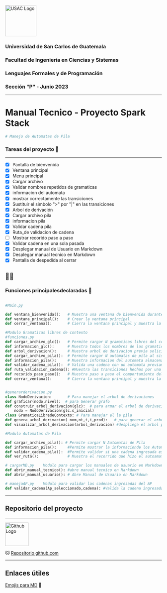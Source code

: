 <img src="https://media.ingenieria.usac.edu.gt/images/joomla_template/logo_institucional.png" alt="USAC Logo" width="" height="100">

### Universidad de San Carlos de Guatemala
### Facultad de Ingeniería en Ciencias y Sistemas
### Lenguajes Formales y de Programación
### Sección "P" - Junio 2023

---
# Manual Tecnico - Proyecto Spark Stack
```python
# Manejo de Automatas de Pila 
```


### Tareas del proyecto 🦾
---

* [x] Pantalla de bienvenida
* [x] Ventana principal
* [x] Menu principal
* [x] Cargar archivo 
* [x] Validar nombres repetidos de gramaticas
* [x] informacion del automata
* [x] mostrar correctamente las transiciones
* [x] Sustituir el simbolo ">" por "|" en las transiciones
* [x] Arbol de derivación  
* [x] Cargar archivo pila
* [x] informacion pila 
* [x] Validar cadena pila
* [x] Ruta_de validacion de cadena
* [ ] Mostrar recorido paso a paso
* [x] Validar cadena en una sola pasada
* [x] Desplegar manual de Usuario en Markdown
* [x] Desplegar manual tecnico en Markdown
* [x] Pantalla de despedida al cerrar

😮‍💨
---

### Funciones principalesdeclaradas 👾 


```python
    
#Main.py

def ventana_bienvenida():   # Muestra una ventana de bienvenida durante 5 segundos y luego abre la ventana principal
def ventana_principal():    # Crear la ventana principal
def cerrar_ventana():       # Cierra la ventana principal y muestra la ventana de despedida durante 5 segundos

#Modulo Gramaticas libres de contexto
#funciones.py
def cargar_archivo_glc():   # Permite cargar N gramaticas libres del contexto
def informacion_glc():      # Muestra todos los nombres de las gramaticas que se encuentran cargados en el sistema
def arbol_derivacion():     # Muestra arbol de derivacion previa solicitud del nombre de la gramatica 
def cargar_archivo_pila():  # Permite cargar N autómatas de pila al sistema
def informacion_pila():     # Muestra informacion del automata almacenado previamente
def validar_cadena_pila():  # Valida una cadena con un automata previamente cargado por el usuario
def ruta_validacion_cadena(): #Muestra las transiciones hechas por una cadena ingresada por el usuario, a un automata previamente cargado
def recorido_paso_paso():   # Muestra paso a paso el comportamiento del automata al validar una cadena ingresada por el usuario, a un automata previamente cargado
def cerrar_ventana():       # Cierra la ventana principal y muestra la ventana de despedida durante 5 segundos


#generarderivacion.py 
class NodoDerivacion:       # Para manejar el arbol de derivaciones
def graficar(nodo,nivel):  # para Generar grafo
def construir_arbol_derivacion(glc):  # para armar el arbol de derivacion
    nodo = NodoDerivacion(glc.s_inicial)
class GramaticaLibredeContexto: # Para manejar el la pila 
def genera_arbol_derivacion( nom,nt,t,i,prod):   # para generar el arbol de derivacion
def visualizar_arbol_derivacion(arbol_derivacion) #despliega el arbol por medio del metodo graficar  

#Modulo Automatas de Pila

def cargar_archivo_pila(): # Permite cargar N Automatas de Pila
def informacion_pila():     #Permite mostrar la informacionde los Automatas de pila y genera pdf y grafo
def validar_cadena_pila():  #Permite validar si una cadena ingresada es aceptada o rechazada por el AP seleccionado
def ver_ruta():             # Muestra el recorrido que hizo el autoamata hasta validar la cadena de entrada

# cargarMD.py    Modulo para cargar los manuales de usuario en Markdown
def abrir_manual_tecnico(): #abre manual tecnico en Markdown
def abrir_manual_usuario(): # Abre Manual de Usuario en Markdown

# manejaAP.py    Modulo para validar las cadenas ingresadas del AP
def validar_cadena(Ap_seleccionado,cadena): #Valida la cadena ingresada por el usuario

```


---
## Repositorio del proyecto 
---
<img src="https://cdn4.iconfinder.com/data/icons/iconsimple-logotypes/512/github-512.png" alt="Github Logo" width="75" height="75">


🐱
[Repositorio github.com](https://github.com/IngUsac/LFP_P2_9516098 "Repositorio del Proyecto 2 - LFP") 


---

## Enlaces útiles

[Emojis para MD](https://www.webfx.com/tools/emoji-cheat-sheet/)
🤖
